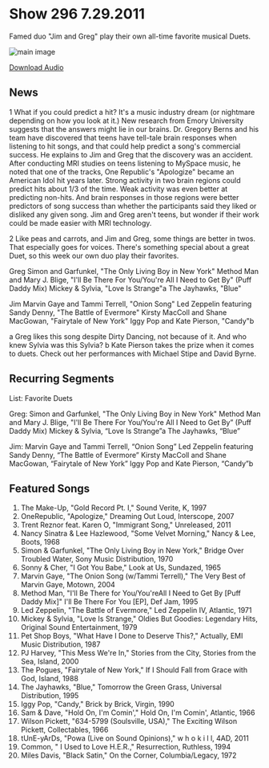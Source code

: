 # Show 296 7.29.2011
Famed duo "Jim and Greg" play their own all-time favorite musical Duets.



![main image](http://www.soundopinions.org/images/2011/duets2.jpg)

[Download Audio](http://audio.soundopinions.org/streams/2011/07/so_20110729.m3u)

## News
1 What if you could predict a hit? It's a music industry dream (or nightmare depending on how you look at it.) New research from Emory University suggests that the answers might lie in our brains. Dr. Gregory Berns and his team have discovered that teens have tell-tale brain responses when listening to hit songs, and that could help predict a song's commercial success. He explains to Jim and Greg that the discovery was an accident. After conducting MRI studies on teens listening to MySpace music, he noted that one of the tracks, One Republic's "Apologize" became an American Idol hit years later. Strong activity in two brain regions could predict hits about 1/3 of the time. Weak activity was even better at predicting non-hits. And brain responses in those regions were better predictors of song success than whether the participants said they liked or disliked any given song. Jim and Greg aren't teens, but wonder if their work could be made easier with MRI technology.

2 Like peas and carrots, and Jim and Greg, some things are better in twos. That especially goes for voices. There's something special about a great Duet, so this week our own duo play their favorites.

Greg
Simon and Garfunkel, "The Only Living Boy in New York"
Method Man and Mary J. Blige, "I'll Be There For You/You're All I Need to Get By" (Puff Daddy Mix) 
Mickey & Sylvia, "Love Is Strange"a
The Jayhawks, "Blue"

Jim
Marvin Gaye and Tammi Terrell, "Onion Song"
Led Zeppelin featuring Sandy Denny, "The Battle of Evermore"
Kirsty MacColl and Shane MacGowan, "Fairytale of New York"
Iggy Pop and Kate Pierson, "Candy"b

a Greg likes this song despite Dirty Dancing, not because of it. And who knew Sylvia was this Sylvia?
b Kate Pierson takes the prize when it comes to duets. Check out her performances with Michael Stipe and David Byrne.

## Recurring Segments
List: Favorite Duets 

Greg:
Simon and Garfunkel, "The Only Living Boy in New York"
Method Man and Mary J. Blige, "I'll Be There For You/You're All I Need to Get By” (Puff Daddy Mix) 
Mickey & Sylvia, “Love Is Strange”a
The Jayhawks, “Blue”

Jim:
Marvin Gaye and Tammi Terrell, “Onion Song”
Led Zeppelin featuring Sandy Denny, “The Battle of Evermore”
Kirsty MacColl and Shane MacGowan, “Fairytale of New York”
Iggy Pop and Kate Pierson, “Candy”b

## Featured Songs
1. The Make-Up, "Gold Record Pt. I," Sound Verite, K, 1997
2. OneRepublic, "Apologize," Dreaming Out Loud, Interscope, 2007
3. Trent Reznor feat. Karen O, "Immigrant Song," Unreleased, 2011
4. Nancy Sinatra & Lee Hazlewood, "Some Velvet Morning," Nancy & Lee, Boots, 1968
5. Simon & Garfunkel, "The Only Living Boy in New York," Bridge Over Troubled Water, Sony Music Distribution, 1970
6. Sonny & Cher, "I Got You Babe," Look at Us, Sundazed, 1965
7. Marvin Gaye, "The Onion Song (w/Tammi Terrell)," The Very Best of Marvin Gaye, Motown, 2004
8. Method Man, "I'll Be There for You/You'reAll I Need to Get By [Puff Daddy Mix]" I'll Be There For You [EP], Def Jam, 1995
9. Led Zeppelin, "The Battle of Evermore," Led Zeppelin IV, Atlantic, 1971
10. Mickey & Sylvia, "Love Is Strange," Oldies But Goodies: Legendary Hits, Original Sound Entertainment, 1979
11. Pet Shop Boys, "What Have I Done to Deserve This?," Actually, EMI Music Distribution, 1987
12. PJ Harvey, "This Mess We're In," Stories from the City, Stories from the Sea, Island, 2000
13. The Pogues, "Fairytale of New York," If I Should Fall from Grace with God, Island, 1988
14. The Jayhawks, "Blue," Tomorrow the Green Grass, Universal Distribution, 1995
15. Iggy Pop, "Candy," Brick by Brick, Virgin, 1990
16. Sam & Dave, "Hold On, I'm Comin'," Hold On, I'm Comin', Atlantic, 1966
17. Wilson Pickett, "634-5799 (Soulsville, USA)," The Exciting Wilson Pickett, Collectables, 1966
18. tUnE-yArDs, "Powa (Live on Sound Opinions)," w h o k i l l, 4AD, 2011
19. Common, " I Used to Love H.E.R.," Resurrection, Ruthless, 1994
20. Miles Davis, "Black Satin," On the Corner, Columbia/Legacy, 1972
